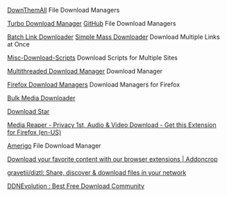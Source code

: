 
[DownThemAll](https://www.downthemall.org/)
File Download Managers

[Turbo Download Manager](https://add0n.com/turbo-download-manager-v2.html)
[GitHub](https://github.com/inbasic/turbo-download-manager-v2/)
File Download Managers

[Batch Link Downloader](https://chrome.google.com/webstore/detail/aiahkbnnpafepcgnhhecilboebmmolnn)
[Simple Mass Downloader](https://chrome.google.com/webstore/detail/simple-mass-downloader/abdkkegmcbiomijcbdaodaflgehfffed)
Download Multiple Links at Once

[Misc-Download-Scripts](https://github.com/simon987/Misc-Download-Scripts)
Download Scripts for Multiple Sites

[Multithreaded Download Manager](https://addons.mozilla.org/en-US/firefox/addon/multithreaded-download-manager/)
Download Manager

[Firefox Download Managers](https://addons.mozilla.org/en-US/firefox/search/?category=download-management&recommended=true&sort=recommended%2Cusers&type=extension)
Download Managers for Firefox

[Bulk Media Downloader](https://addons.mozilla.org/en-US/firefox/addon/bulk-media-downloader)

[Download Star](https://addons.mozilla.org/en-US/firefox/addon/download-star)

[Media Reaper - Privacy 1st, Audio & Video Download - Get this Extension for Firefox (en-US)](https://addons.mozilla.org/en-US/firefox/addon/media-reaper/)

[Amerigo](https://apps.apple.com/us/app/amerigo-file-manager/id605569663)
File Download Manager

[Download your favorite content with our browser extensions | Addoncrop](https://addoncrop.com/)

[gravetii/diztl: Share, discover & download files in your network](https://github.com/gravetii/diztl)

[DDNEvolution : Best Free Download Community](https://www.ddnevolution.cc/)
